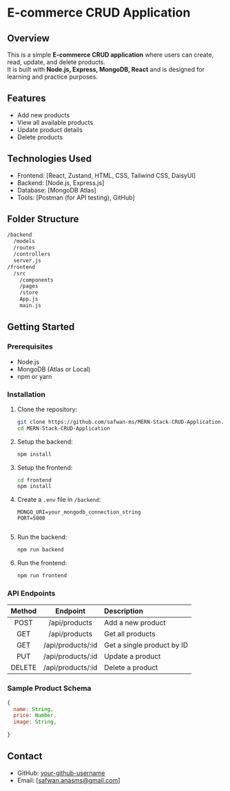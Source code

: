 # E-commerce CRUD Application

## Overview
This is a simple **E-commerce CRUD application** where users can create, read, update, and delete products.  
It is built with **Node.js, Express, MongoDB, React** and is designed for learning and practice purposes.

## Features
- Add new products
- View all available products
- Update product details
- Delete products

## Technologies Used
- Frontend: [React, Zustand, HTML, CSS, Tailwind CSS, DaisyUI]
- Backend: [Node.js, Express.js]
- Database: [MongoDB Atlas]
- Tools: [Postman (for API testing), GitHub]

## Folder Structure
```bash
/backend
  /models
  /routes
  /controllers
  server.js
/frontend
  /src
    /components
    /pages
    /store
    App.js
    main.js
```

## Getting Started

### Prerequisites
- Node.js
- MongoDB (Atlas or Local)
- npm or yarn

### Installation

1. Clone the repository:
   ```bash
   git clone https://github.com/safwan-ms/MERN-Stack-CRUD-Application.git
   cd MERN-Stack-CRUD-Application
   ```

2. Setup the backend:
   ```bash
   npm install
   ```

3. Setup the frontend:
   ```bash
   cd frontend
   npm install
   ```

4. Create a `.env` file in `/backend`:
   ```env
   MONGO_URI=your_mongodb_connection_string
   PORT=5000
 
   ```

5. Run the backend:
   ```bash
   npm run backend
   ```

6. Run the frontend:
   ```bash
   npm run frontend
   ```

### API Endpoints
| Method | Endpoint | Description |
|:------:|:--------:|:------------|
| POST   | /api/products | Add a new product |
| GET    | /api/products | Get all products |
| GET    | /api/products/:id | Get a single product by ID |
| PUT    | /api/products/:id | Update a product |
| DELETE | /api/products/:id | Delete a product |

### Sample Product Schema
```javascript
{
  name: String,
  price: Number,
  image: String,
  
}
```



## Contact
- GitHub: [your-github-username](https://github.com/your-github-username)
- Email: [safwan.anasms@gmail.com]
